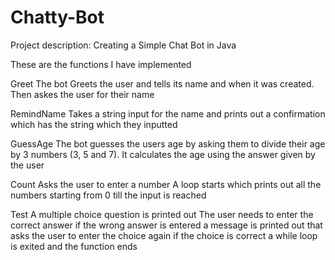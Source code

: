 # Chatty-Bot


Project description: Creating a Simple Chat Bot in Java

These are the functions I have implemented

Greet
The bot Greets the user and tells its name and when it was created.
Then askes the user for their name

RemindName
Takes a string input for the name and prints out a confirmation which has the string which they inputted

GuessAge
The bot guesses the users age by asking them to divide their age by 3 numbers (3, 5 and 7).
It calculates the age using the answer given by the user

Count
Asks the user to enter a number
A loop starts which prints out all the numbers starting from 0 till the input is reached

Test
A multiple choice question is printed out
The user needs to enter the correct answer
if the wrong answer is entered a message is printed out that asks the user to enter the choice again
if the choice is correct a while loop is exited and the function ends
